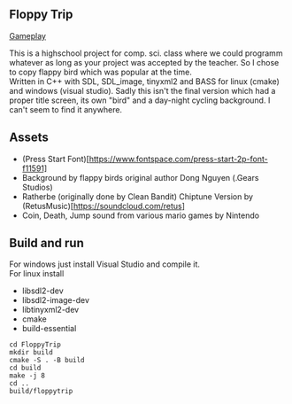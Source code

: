 ## Floppy Trip 

[Gameplay](https://www.youtube.com/watch?v=gRv6eYzA1zo)

This is a highschool project for comp. sci. class where we could programm whatever as long as your project was accepted by the teacher. So I chose to copy flappy bird which was popular at the time.   
Written in C++ with SDL, SDL_image, tinyxml2 and BASS for linux (cmake)  and windows (visual studio). Sadly this isn't the final version which had a proper title screen, its own "bird" and a day-night cycling background. I can't seem to find it anywhere.


## Assets

- (Press Start Font)[https://www.fontspace.com/press-start-2p-font-f11591]
- Background by flappy birds original author Dong Nguyen (.Gears Studios)
- Ratherbe (originally done by Clean Bandit) Chiptune Version by (RetusMusic)[https://soundcloud.com/retus]
- Coin, Death, Jump sound from various mario games by Nintendo


## Build and run

For windows just install Visual Studio and compile it.  
For linux install 

- libsdl2-dev 
- libsdl2-image-dev 
- libtinyxml2-dev
- cmake
- build-essential

```
cd FloppyTrip
mkdir build
cmake -S . -B build
cd build
make -j 8
cd ..
build/floppytrip
```



